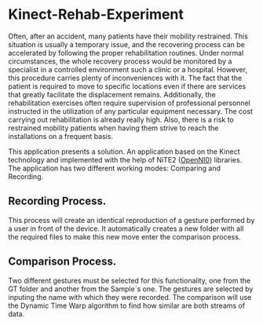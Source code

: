 # Kinect-Rehab-Experiment

Often, after an accident, many patients have their mobility restrained. This situation is usually a temporary issue, and the recovering process can be accelerated by following the proper rehabilitation routines. Under normal circumstances, the whole recovery process would be monitored by a specialist in a controlled environment such a clinic or a hospital. However, this procedure carries plenty of inconveniences with it. The fact that the patient is required to move to specific locations even if there are services that greatly facilitate the displacement remains. Additionally, the rehabilitation exercises often require supervision of professional personnel instructed in the utilization of any particular equipment necessary. The cost carrying out rehabilitation is already really high. Also, there is a risk to restrained mobility patients when having them strive to reach the installations on a frequent basis.


This application presents a solution. An application based on the Kinect technology and implemented with the help of NiTE2 ([OpenNI0](http://openni.ru/files/nite/)) libraries. The application has two different working modes: Comparing and Recording.


## Recording Process.

This process will create an identical reproduction of a gesture performed by a user in front of the device. It automatically creates a new folder with all the required files to make this new move enter the comparison process.

## Comparison Process.

Two different gestures must be selected for this functionality, one from the GT folder and another from the Sample´s one. The gestures are selected by inputing the name with which they were recorded. The comparison will use the Dynamic Time Warp algorithm to find how similar are both streams of data.

